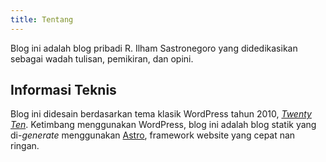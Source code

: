```yaml
---
title: Tentang
---
```

Blog ini adalah blog pribadi R. Ilham Sastronegoro yang didedikasikan sebagai wadah tulisan, pemikiran, dan opini.

## Informasi Teknis

Blog ini didesain berdasarkan tema klasik WordPress tahun 2010, [*Twenty Ten*](/posts/menghidupkan-kembali-era-web-klasik). Ketimbang menggunakan WordPress, blog ini adalah blog statik yang di-*generate* menggunakan [Astro](https://astro.build/), framework website yang cepat nan ringan.
